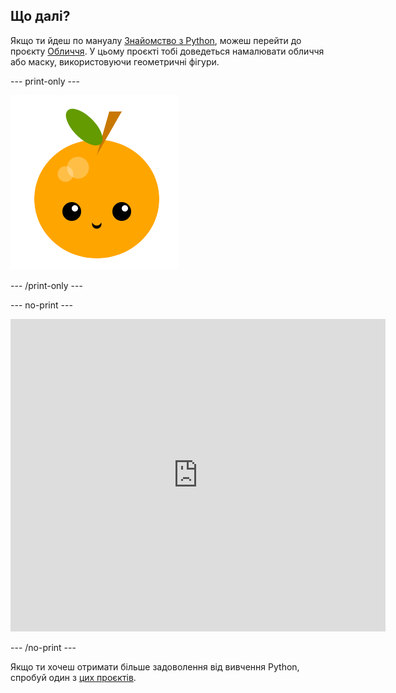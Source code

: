 ## Що далі?

Якщо ти йдеш по мануалу [Знайомство з Python](https://projects.raspberrypi.org/uk-UA/raspberrypi/python-intro), можеш перейти до проєкту [Обличчя](https://projects.raspberrypi.org/uk-UA/projects/make-a-face). У цьому проєкті тобі доведеться намалювати обличчя або маску, використовуючи геометричні фігури.

--- print-only ---

![Проєкт Обличчя](images/make-a-face-project.png)

--- /print-only ---

--- no-print ---

<iframe src="https://trinket.io/embed/python/6bad88800b?outputOnly=true&start=result" width="600" height="500" frameborder="0" marginwidth="0" marginheight="0" allowfullscreen>
</iframe>

--- /no-print ---

Якщо ти хочеш отримати більше задоволення від вивчення Python, спробуй один з [цих проєктів](https://projects.raspberrypi.org/uk-UA/projects?software%5B%5D=python).
